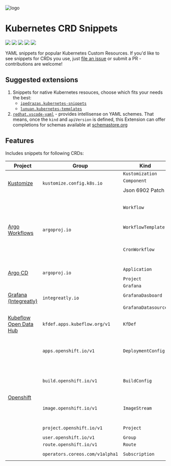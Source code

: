 ![logo](https://raw.githubusercontent.com/tumido/crd-snippets/master/docs/assets/icon_large.png)

# Kubernetes CRD Snippets

[![](https://img.shields.io/github/v/release/tumido/crd-snippets)](https://github.com/tumido/crd-snippets/releases)
[![](https://img.shields.io/visual-studio-marketplace/v/tumido.crd-snippets?label=vs%20marketplace)](https://marketplace.visualstudio.com/items?itemName=tumido.crd-snippets)
[![](https://img.shields.io/open-vsx/v/tumido/crd-snippets)](https://open-vsx.org/extension/tumido/crd-snippets)
[![](https://img.shields.io/github/license/tumido/crd-snippets)](https://github.com/tumido/crd-snippets/blob/master/LICENSE)
[![](https://img.shields.io/github/workflow/status/tumido/crd-snippets/Release)](https://github.com/tumido/crd-snippets/actions?query=workflow%3ARelease)

YAML snippets for popular Kubernetes Custom Resources. If you'd like to see snippets for CRDs you use, just [file an issue](https://github.com/tumido/crd-snippets/issues/new) or submit a PR - contributions are welcome!

## Suggested extensions

1. Snippets for native Kubernetes resouces, choose which fits your needs the best:
   - [`ipedrazas.kubernetes-snippets`](https://marketplace.visualstudio.com/items?itemName=ipedrazas.kubernetes-snippets)
   - [`lunuan.kubernetes-templates`](https://marketplace.visualstudio.com/items?itemName=lunuan.kubernetes-templates)
2. [`redhat.vscode-yaml`](https://marketplace.visualstudio.com/items?itemName=redhat.vscode-yaml) - provides intellisense on YAML schemes. That means, once the `kind` and `apiVersion` is defined, this Extension can offer completions for schemas available at [schemastore.org](https://www.schemastore.org/json/)

## Features

Includes snippets for following CRDs:

<table>
   <thead>
      <tr>
         <th>Project</th>
         <th>Group</th>
         <th>Kind</th>
         <th>Snippet prefix</th>
      </tr>
   </thead>
   <tbody>
      <tr>
         <td rowspan=3><a href="https://kustomize.io/">Kustomize</a></td>
         <td rowspan=3><code>kustomize.config.k8s.io</code></td>
         <td><code>Kustomization</code></td>
         <td><code>kustomization</code></td>
      </tr>
      <tr>
         <td><code>Component</code></td>
         <td><code>component</code></td>
      </tr>
      <tr>
         <td>Json 6902 Patch</td>
         <td><code>json-patch</code><br /><code>json-6902</code></td>
      </tr>
      <tr>
         <td rowspan=3><a href="https://argoproj.github.io/argo/">Argo Workflows</a></td>
         <td rowspan=3><code>argoproj.io</code></td>
         <td><code>Workflow</code></td>
         <td><code>argo-workflow</code><br /><code>argo-wf</code><br /><code>argo-wf-template-ref</code></td>
      </tr>
      <tr>
         <td><code>WorkflowTemplate</code></td>
         <td><code>argo-workflowtemplate</code><br /><code>argo-wftmpl</code></td>
      </tr>
      <tr>
         <td><code>CronWorkflow</code></td>
         <td><code>argo-cronworkflow</code><br /><code>argo-cronwf</code><br /><code>argo-cronwf-template-ref</code></td>
      </tr>
      <tr>
         <td rowspan=2><a href="https://argoproj.github.io/argo-cd">Argo CD</a></td>
         <td rowspan=2><code>argoproj.io</code></td>
         <td><code>Application</code></td>
         <td><code>argocd-application</code></td>
      </tr>
      <tr>
         <td><code>Project</code></td>
         <td><code>argocd-project</code></td>
      </tr>
      <tr>
         <td rowspan=3><a href="https://github.com/integr8ly/grafana-operator">Grafana (Integreatly)</a></td>
         <td rowspan=3><code>integreatly.io</code></td>
         <td><code>Grafana</code></td>
         <td><code>grafana-instance</code></td>
      </tr>
      <tr>
         <td><code>GrafanaDasboard</code></td>
         <td><code>grafana-dashboard</code></td>
      </tr>
      <tr>
         <td><code>GrafanaDatasource</code></td>
         <td><code>grafana-datasource</code></td>
      </tr>
      <tr>
         <td><a href="https://www.kubeflow.org/">Kubeflow</a><br /><a href="https://opendatahub.io/">Open Data Hub</a></td>
         <td><code>kfdef.apps.kubeflow.org/v1</code></td>
         <td><code>KfDef</code></td>
         <td><code>kubeflow-kfdef<br />odh-kfdef</code></td>
      </tr>
      <tr>
         <td rowspan=7><a href="https://docs.openshift.com/">Openshift</a></td>
         <td><code>apps.openshift.io/v1</code></td>
         <td><code>DeploymentConfig</code></td>
         <td><code>openshift-deploymentconfig<br />openshift-deployment-config<br />openshift-dc</code></td>
      </tr>
      <tr>
         <td><code>build.openshift.io/v1</code></td>
         <td><code>BuildConfig</code></td>
         <td><code>openshift-buildconfig<br />openshift-build-config<br />openshift-bc</code></td>
      </tr>
      <tr>
         <td><code>image.openshift.io/v1</code></td>
         <td><code>ImageStream</code></td>
         <td><code>openshift-imagestream<br />openshift-image-stream<br />openshift-is</code></td>
      </tr>
      <tr>
         <td><code>project.openshift.io/v1</code></td>
         <td><code>Project</code></td>
         <td><code>openshift-project</code></td>
      </tr>
      <tr>
         <td><code>user.openshift.io/v1</code></td>
         <td><code>Group</code></td>
         <td><code>openshift-group</code></td>
      </tr>
      <tr>
         <td><code>route.openshift.io/v1</code></td>
         <td><code>Route</code></td>
         <td><code>openshift-route</code></td>
      </tr>
      <tr>
         <td><code>operators.coreos.com/v1alpha1</code></td>
         <td><code>Subscription</code></td>
         <td><code>openshift-subscription</code></td>
      </tr>
   </tbody>
</table>
